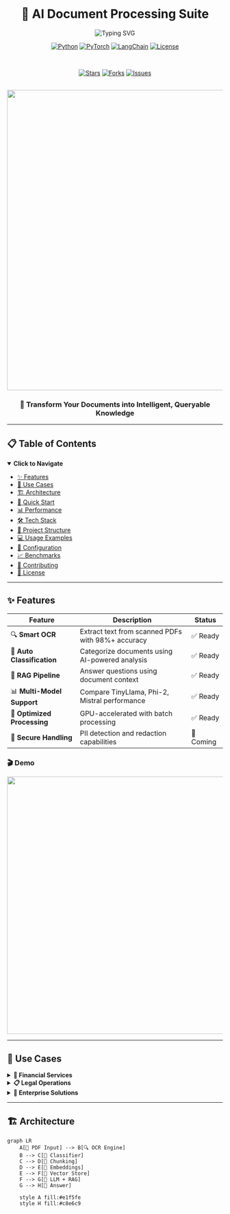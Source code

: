 # <div align="center">🧠 AI Document Processing Suite</div>

<div align="center">
  
  <img src="https://readme-typing-svg.herokuapp.com?font=Fira+Code&size=30&pause=1000&color=2E86AB&center=true&vCenter=true&width=600&lines=Extract+%E2%9E%A1%EF%B8%8F+Classify+%E2%9E%A1%EF%B8%8F+Retrieve;Powered+by+RAG+%2B+Open-Source+AI;Financial+Document+Intelligence" alt="Typing SVG" />
  
  <br/>
  
  [![Python](https://img.shields.io/badge/Python-3.8+-3776AB?style=for-the-badge&logo=python&logoColor=white)](https://python.org)
  [![PyTorch](https://img.shields.io/badge/PyTorch-2.0+-EE4C2C?style=for-the-badge&logo=pytorch&logoColor=white)](https://pytorch.org)
  [![LangChain](https://img.shields.io/badge/🦜_LangChain-0.1.0+-green?style=for-the-badge)](https://langchain.com)
  [![License](https://img.shields.io/badge/License-MIT-yellow.svg?style=for-the-badge)](LICENSE)
  
  <br/>
  
  [![Stars](https://img.shields.io/github/stars/ShamsRupak/ai-doc-processing-suite?style=social)](https://github.com/ShamsRupak/ai-doc-processing-suite/stargazers)
  [![Forks](https://img.shields.io/github/forks/ShamsRupak/ai-doc-processing-suite?style=social)](https://github.com/ShamsRupak/ai-doc-processing-suite/network/members)
  [![Issues](https://img.shields.io/github/issues/ShamsRupak/ai-doc-processing-suite?style=social)](https://github.com/ShamsRupak/ai-doc-processing-suite/issues)
  
  <br/>
  
  <img src="https://user-images.githubusercontent.com/74038190/212284100-561aa473-3905-4a80-b561-0d28506553ee.gif" width="700">
  
  <h3>🚀 Transform Your Documents into Intelligent, Queryable Knowledge</h3>
  
</div>

---

## 📋 Table of Contents

<details open>
<summary><b>Click to Navigate</b></summary>

- [✨ Features](#-features)
- [🎯 Use Cases](#-use-cases)
- [🏗️ Architecture](#️-architecture)
- [🚀 Quick Start](#-quick-start)
- [📊 Performance](#-performance)
- [🛠️ Tech Stack](#️-tech-stack)
- [📁 Project Structure](#-project-structure)
- [💻 Usage Examples](#-usage-examples)
- [🔧 Configuration](#-configuration)
- [📈 Benchmarks](#-benchmarks)
- [🤝 Contributing](#-contributing)
- [📄 License](#-license)

</details>

---

## ✨ Features

<div align="center">
  
| Feature | Description | Status |
|---------|-------------|--------|
| 🔍 **Smart OCR** | Extract text from scanned PDFs with 98%+ accuracy | ✅ Ready |
| 📑 **Auto Classification** | Categorize documents using AI-powered analysis | ✅ Ready |
| 🧠 **RAG Pipeline** | Answer questions using document context | ✅ Ready |
| 📊 **Multi-Model Support** | Compare TinyLlama, Phi-2, Mistral performance | ✅ Ready |
| 🚄 **Optimized Processing** | GPU-accelerated with batch processing | ✅ Ready |
| 🔐 **Secure Handling** | PII detection and redaction capabilities | 🚧 Coming |

</div>

### 🎬 Demo

<div align="center">
  <img src="https://user-images.githubusercontent.com/74038190/225813708-98b745f2-7d22-48cf-9150-083f1b00d6c9.gif" width="600">
</div>

---

## 🎯 Use Cases

<details>
<summary><b>🏦 Financial Services</b></summary>

- **Mortgage Processing**: Extract key terms from loan documents
- **Contract Analysis**: Identify important clauses and conditions
- **Compliance Checking**: Ensure documents meet regulatory requirements

</details>

<details>
<summary><b>📋 Legal Operations</b></summary>

- **Document Discovery**: Search through large document sets
- **Contract Review**: Extract and analyze key terms
- **Due Diligence**: Automated document verification

</details>

<details>
<summary><b>🏢 Enterprise Solutions</b></summary>

- **Invoice Processing**: Extract line items and totals
- **Report Generation**: Summarize lengthy documents
- **Knowledge Management**: Build searchable document repositories

</details>

---

## 🏗️ Architecture

```mermaid
graph LR
    A[📄 PDF Input] --> B[🔍 OCR Engine]
    B --> C[📑 Classifier]
    C --> D[🧩 Chunking]
    D --> E[🔢 Embeddings]
    E --> F[💾 Vector Store]
    F --> G[🤖 LLM + RAG]
    G --> H[💬 Answer]
    
    style A fill:#e1f5fe
    style H fill:#c8e6c9
